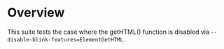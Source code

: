 # Overview

This suite tests the case where the getHTML() function is disabled via
`--disable-blink-features=ElementGetHTML`.

